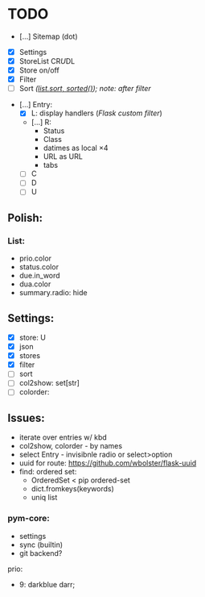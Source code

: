 # TODO

- […] Sitemap (dot)
- [x] Settings
- [x] StoreList CR*U*DL
- [x] Store on/off
- [x] Filter
- [ ] Sort *([list.sort, sorted()](https://docs.python.org/3/howto/sorting.html)); note: after filter*
- […] Entry:
  - [x] L: display handlers (*Flask custom filter*)
  - […] R:
     - Status
     - Class
     - datimes as local &times;4
     - URL as URL
     - tabs
  - [ ] C
  - [ ] D
  - [ ] U

## Polish:
### List:
- prio.color
- status.color
- due.in_word
- dua.color
- summary.radio: hide

## Settings:
- [x] store: U
- [x] json
- [x] stores
- [x] filter
- [ ] sort
- [ ] col2show: set[str]
- [ ] colorder: 

## Issues:
- iterate over entries w/ kbd
- col2show, colorder - by names
- select Entry - invisibnle radio or select>option
- uuid for route: https://github.com/wbolster/flask-uuid
- find: ordered set:
  - OrderedSet < pip ordered-set
  - dict.fromkeys(keywords)
  - uniq list

### pym-core:
- settings
- sync (builtin)
- git backend?

prio:

- 9: darkblue darr;
